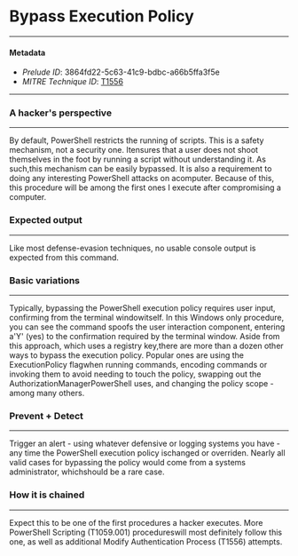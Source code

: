 
# Bypass Execution Policy

---

#### Metadata

- *Prelude ID*: 3864fd22-5c63-41c9-bdbc-a66b5ffa3f5e
- *MITRE Technique ID*: [T1556](https://attack.mitre.org/techniques/T1556)

---

### A hacker's perspective

---

By default, PowerShell restricts the running of scripts. This is a safety mechanism, not a security one. Itensures that a user does not shoot themselves in the foot by running a script without understanding it. As such,this mechanism can be easily bypassed. It is also a requirement to doing any interesting PowerShell attacks on acomputer. Because of this, this procedure will be among the first ones I execute after compromising a computer.

### Expected output

---

Like most defense-evasion techniques, no usable console output is expected from this command.

### Basic variations

---

Typically, bypassing the PowerShell execution policy requires user input, confirming from the terminal windowitself. In this Windows only procedure, you can see the command spoofs the user interaction component, entering a'Y' (yes) to the confirmation required by the terminal window. Aside from this approach, which uses a registry key,there are more than a dozen other ways to bypass the execution policy. Popular ones are using the ExecutionPolicy flagwhen running commands, encoding commands or invoking them to avoid needing to touch the policy, swapping out the AuthorizationManagerPowerShell uses, and changing the policy scope - among many others.

### Prevent + Detect

---

Trigger an alert - using whatever defensive or logging systems you have - any time the PowerShell execution policy ischanged or overriden. Nearly all valid cases for bypassing the policy would come from a systems administrator, whichshould be a rare case.

### How it is chained

---

Expect this to be one of the first procedures a hacker executes. More PowerShell Scripting (T1059.001) procedureswill most definitely follow this one, as well as additional Modify Authentication Process (T1556) attempts.
